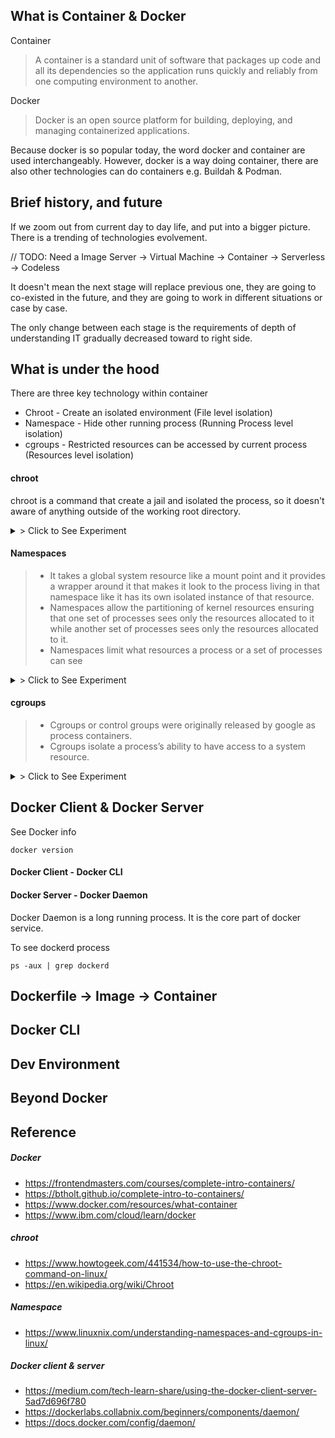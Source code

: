## What is Container & Docker

Container

> A container is a standard unit of software that packages up code and all its dependencies so the application runs quickly and reliably from one computing environment to another.

Docker

> Docker is an open source platform for building, deploying, and managing containerized applications.

Because docker is so popular today, the word docker and container are used interchangeably. However, docker is a way doing container, there are also other technologies can do containers e.g. Buildah & Podman.

## Brief history, and future

If we zoom out from current day to day life, and put into a bigger picture. There is a trending of technologies evolvement.

// TODO: Need a Image
Server -> Virtual Machine -> Container -> Serverless -> Codeless

It doesn't mean the next stage will replace previous one, they are going to co-existed in the future, and they are going to work in different situations or case by case.

The only change between each stage is the requirements of depth of understanding IT gradually decreased toward to right side.

## What is under the hood

There are three key technology within container

- Chroot - Create an isolated environment (File level isolation)
- Namespace - Hide other running process (Running Process level isolation)
- cgroups - Restricted resources can be accessed by current process (Resources level isolation)

#### chroot

chroot is a command that create a jail and isolated the process, so it doesn't aware of anything outside of the working root directory.

<details>
  <summary> > Click to See Experiment</summary>

```
# Download a ubuntu container
docker run -it --name docker-host --rm --privileged ubuntu:bionic

# Create a new root
mkdir /new-root

# Create a bin folder - bin folder is for normal cmd
mkdir /new-root/bin

# Copy bash & ls into new-root bin
cp /bin/bash /bin/ls /new-root/bin

# Create lib & lib64 folder for dependencies
mkdir /new-root/lib{,64}

# Copy dependencies
# For Bash
cp /lib/x86_64-linux-gnu/libtinfo.so.5 /lib/x86_64-linux-gnu/libdl.so.2 /lib/x86_64-linux-gnu/libc.so.6 /new-root/lib
cp /lib64/ld-linux-x86-64.so.2 /new-root/lib64

# For ls
cp /lib/x86_64-linux-gnu/libselinux.so.1 /lib/x86_64-linux-gnu/libpcre.so.3 /lib/x86_64-linux-gnu/libpthread.so.0 /new-root/lib

# Run chroot
chroot /new-root bash

```

</details>

#### Namespaces

> - It takes a global system resource like a mount point and it provides a wrapper around it that makes it look to the process living in that namespace like it has its own isolated instance of that resource.
> - Namespaces allow the partitioning of kernel resources ensuring that one set of processes sees only the resources allocated to it while another set of processes sees only the resources allocated to it.
> - Namespaces limit what resources a process or a set of processes can see

<details>
  <summary> > Click to See Experiment</summary>

```
Reference - https://btholt.github.io/complete-intro-to-containers/namespaces

# install debootstrap
apt-get update -y
apt-get install debootstrap -y
debootstrap --variant=minbase bionic /better-root

# head into the new namespace'd, chroot'd environment
unshare --mount --uts --ipc --net --pid --fork --user --map-root-user chroot /better-root bash # this also chroot's for us
mount -t proc none /proc # process namespace
mount -t sysfs none /sys # filesystem
mount -t tmpfs none /tmp # filesystem
```

</details>

#### cgroups

> - Cgroups or control groups were originally released by google as process containers.
> - Cgroups isolate a process’s ability to have access to a system resource.

<details>
  <summary> > Click to See Experiment</summary>

```
Reference https://btholt.github.io/complete-intro-to-containers/cgroups

# outside of unshare'd environment get the tools we'll need here
apt-get install -y cgroup-tools htop

# create new cgroups
cgcreate -g cpu,memory,blkio,devices,freezer:/sandbox

# add our unshare'd env to our cgroup
ps aux # grab the bash PID that's right after the unshare one
cgclassify -g cpu,memory,blkio,devices,freezer:sandbox <PID>

# list tasks associated to the sandbox cpu group, we should see the above PID
cat /sys/fs/cgroup/cpu/sandbox/tasks

# show the cpu share of the sandbox cpu group, this is the number that determines priority between competing resources, higher is is higher priority
cat /sys/fs/cgroup/cpu/sandbox/cpu.shares

# kill all of sandbox's processes if you need it
# kill -9 $(cat /sys/fs/cgroup/cpu/sandbox/tasks)

# Limit usage at 5% for a multi core system
cgset -r cpu.cfs_period_us=100000 -r cpu.cfs_quota_us=$[ 5000 * $(getconf _NPROCESSORS_ONLN) ] sandbox

# Set a limit of 80M
cgset -r memory.limit_in_bytes=80M sandbox
# Get memory stats used by the cgroup
cgget -r memory.stat sandbox

# in terminal session #2, outside of the unshare'd env
htop # will allow us to see resources being used with a nice visualizer

# in terminal session #1, inside unshared'd env
yes > /dev/null # this will instantly consume one core's worth of CPU power
# notice it's only taking 5% of the CPU, like we set
# if you want, run the docker exec from above to get a third session to see the above command take 100% of the available resources
# CTRL+C stops the above any time

# in terminal session #1, inside unshare'd env
yes | tr \\n x | head -c 1048576000 | grep n # this will ramp up to consume ~1GB of RAM
# notice in htop it'll keep the memory closer to 80MB due to our cgroup
# as above, connect with a third terminal to see it work outside of a cgroup
```

</details>

## Docker Client & Docker Server

See Docker info

```
docker version
```

#### Docker Client - Docker CLI

#### Docker Server - Docker Daemon

Docker Daemon is a long running process. It is the core part of docker service.

To see dockerd process

```
ps -aux | grep dockerd
```

## Dockerfile -> Image -> Container

## Docker CLI

## Dev Environment

## Beyond Docker

## Reference

##### Docker

- https://frontendmasters.com/courses/complete-intro-containers/
- https://btholt.github.io/complete-intro-to-containers/
- https://www.docker.com/resources/what-container
- https://www.ibm.com/cloud/learn/docker

##### chroot

- https://www.howtogeek.com/441534/how-to-use-the-chroot-command-on-linux/
- https://en.wikipedia.org/wiki/Chroot

##### Namespace

- https://www.linuxnix.com/understanding-namespaces-and-cgroups-in-linux/

##### Docker client & server

- https://medium.com/tech-learn-share/using-the-docker-client-server-5ad7d696f780
- https://dockerlabs.collabnix.com/beginners/components/daemon/
- https://docs.docker.com/config/daemon/
